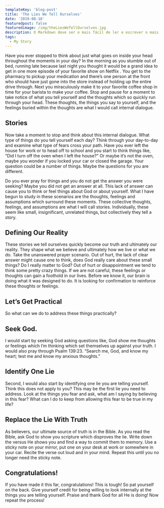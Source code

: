 ```yaml
---
templateKey: 'blog-post'
title: 'The Lies We Tell Ourselves'
date: '2019-08-18'
featuredpost: false
featuredimage: /img/theLiesWeTellOurselves.jpg
description: O Markdown deve ser o mais fácil de ler e escrever o mais possível.
tags:
  - My Story
---
```


Have you ever stopped to think about just what goes on inside your head throughout the moments in your day? In the morning as you stumble out of bed, running late because last night you thought it would be a grand idea to get in one more episode of your favorite show on Netflix . You get to the pharmacy to pickup your medication and there’s one person at the front who should have just gone into the store instead of holding up the entire drive through. Next you miraculously make it to your favorite coffee shop in time for your barista to make your coffee. Stop and pause for a moment to take notice of what you tell yourself and the thoughts which so quickly run through your head. These thoughts, the things you say to yourself, and the feelings buried within the thoughts are what I would call internal dialogue.

## Stories

Now take a moment to stop and think about this internal dialogue. What type of things do you tell yourself each day? Think through your day-to-day and examine what type of fears cross your path. Have you ever left the house for work or to head off to school and you start to think things like, “Did I turn off the oven when I left the house?” Or maybe it’s not the oven, maybe you wonder if you locked your car or closed the garage. Your question could be a number of things. Maybe the questions for you are different.

Do you ever pray for things and you do not get the answer you were seeking? Maybe you did not get an answer at all. This lack of answer can cause you to think or feel things about God or about yourself. What I have begun to study in these scenarios are the thoughts, feelings and assumptions which surround these moments. These collective thoughts, feelings, and assumptions are what I will call stories. Individually, these seem like small, insignificant, unrelated things, but collectively they tell a story.

## Defining Our Reality

These stories we tell ourselves quickly become our truth and ultimately our reality. They shape what we believe and ultimately how we live or what we do. Take the unanswered prayer scenario. Out of hurt, the lack of clear answer might cause one to think, does God really care about these small things? Do I really matter to God? Out of hurt or disappointment we tend to think some pretty crazy things. If we are not careful, these feelings or thoughts can gain a foothold in our lives. Before we know it, our brain is doing what it was designed to do. It is looking for confirmation to reinforce these thoughts or feelings.

## Let’s Get Practical

So what can we do to address these things practically?

## Seek God.

I would start by seeking God asking questions like, God show me thoughts or feelings which I’m thinking which set themselves up against your truth. I would also pray through Psalm 139:23. “Search me, God, and know my heart; test me and know my anxious thoughts.”

## Identify One Lie

Second, I would also start by identifying one lie you are telling yourself. Think this does not apply to you? This may be the first lie you need to address. Look at the things you fear and ask, what am I saying by believing in this fear? What can I do to keep from allowing this fear to be true in my life?

## Replace the Lie With Truth

As believers, our ultimate source of truth is in the Bible. As you read the Bible, ask God to show you scripture which disproves the lie. Write down the versus He shows you and find a way to commit them to memory. Use a sticky note on your mirror, put one on your desk at work or somewhere in your car. Recite the verse out loud and in your mind. Repeat this until you no longer need the sticky note.

## Congratulations!

If you have made it this far, congratulations! This is tough! So pat yourself on the back. Give yourself credit for being willing to look internally at the things you are telling yourself. Praise and thank God for all He is doing! Now repeat the process!
